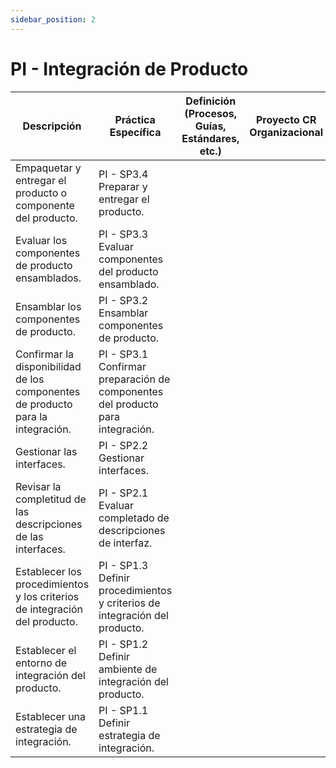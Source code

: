 ```yaml
---
sidebar_position: 2
---
```


# PI - Integración de Producto

| Descripción                                                                     | Práctica Específica                                                            | Definición (Procesos, Guías, Estándares, etc.) | Proyecto CR Organizacional | Proyecto Zeitgeist | Proyecto Departamental |
| ------------------------------------------------------------------------------- | ------------------------------------------------------------------------------ | ---------------------------------------------- | -------------------------- | ------------------ | ---------------------- |
| Empaquetar y entregar el producto o componente del producto.                    | PI - SP3.4 Preparar y entregar el producto.                                    |                                                |                            |                    |                        |
| Evaluar los componentes de producto ensamblados.                                | PI - SP3.3 Evaluar componentes del producto ensamblado.                        |                                                |                            |                    |                        |
| Ensamblar los componentes de producto.                                          | PI - SP3.2 Ensamblar componentes de producto.                                  |                                                |                            |                    |                        |
| Confirmar la disponibilidad de los componentes de producto para la integración. | PI - SP3.1 Confirmar preparación de componentes del producto para integración. |                                                |                            |                    |                        |
| Gestionar las interfaces.                                                       | PI - SP2.2 Gestionar interfaces.                                               |                                                |                            |                    |                        |
| Revisar la completitud de las descripciones de las interfaces.                  | PI - SP2.1 Evaluar completado de descripciones de interfaz.                    |                                                |                            |                    |                        |
| Establecer los procedimientos y los criterios de integración del producto.      | PI - SP1.3 Definir procedimientos y criterios de integración del producto.     |                                                |                            |                    |                        |
| Establecer el entorno de integración del producto.                              | PI - SP1.2 Definir ambiente de integración del producto.                       |                                                |                            |                    |                        |
| Establecer una estrategia de integración.                                       | PI - SP1.1 Definir estrategia de integración.                                  |                                                |                            |                    |                        |
